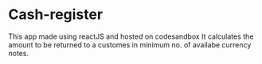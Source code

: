 # Cash-register
This app made using reactJS and hosted on codesandbox
It calculates the amount to be returned to a customes in minimum no. of availabe currency notes.

